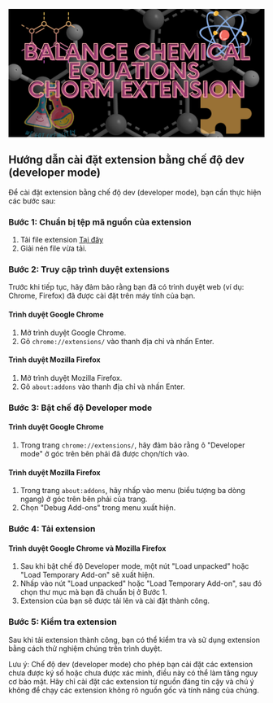 <p align="center"> <img src="./image/bg.png" alt="bg" /> </p>

## Hướng dẫn cài đặt extension bằng chế độ dev (developer mode)

Để cài đặt extension bằng chế độ dev (developer mode), bạn cần thực hiện các bước sau:

### Bước 1: Chuẩn bị tệp mã nguồn của extension

1. Tải file extension [Tại đây](https://github.com/zukahai/balance-chemical-equations-chorm-extension/archive/refs/heads/main.zip)
2. Giải nén file vừa tải.

### Bước 2: Truy cập trình duyệt extensions

Trước khi tiếp tục, hãy đảm bảo rằng bạn đã có trình duyệt web (ví dụ: Chrome, Firefox) đã được cài đặt trên máy tính của bạn.

#### Trình duyệt Google Chrome

1. Mở trình duyệt Google Chrome.
2. Gõ `chrome://extensions/` vào thanh địa chỉ và nhấn Enter.

#### Trình duyệt Mozilla Firefox

1. Mở trình duyệt Mozilla Firefox.
2. Gõ `about:addons` vào thanh địa chỉ và nhấn Enter.

### Bước 3: Bật chế độ Developer mode

#### Trình duyệt Google Chrome

1. Trong trang `chrome://extensions/`, hãy đảm bảo rằng ô "Developer mode" ở góc trên bên phải đã được chọn/tích vào.

#### Trình duyệt Mozilla Firefox

1. Trong trang `about:addons`, hãy nhấp vào menu (biểu tượng ba dòng ngang) ở góc trên bên phải của trang.
2. Chọn "Debug Add-ons" trong menu xuất hiện.

### Bước 4: Tải extension

#### Trình duyệt Google Chrome và Mozilla Firefox

1. Sau khi bật chế độ Developer mode, một nút "Load unpacked" hoặc "Load Temporary Add-on" sẽ xuất hiện.
2. Nhấp vào nút "Load unpacked" hoặc "Load Temporary Add-on", sau đó chọn thư mục mà bạn đã chuẩn bị ở Bước 1.
3. Extension của bạn sẽ được tải lên và cài đặt thành công.

### Bước 5: Kiểm tra extension

Sau khi tải extension thành công, bạn có thể kiểm tra và sử dụng extension bằng cách thử nghiệm chúng trên trình duyệt.

Lưu ý: Chế độ dev (developer mode) cho phép bạn cài đặt các extension chưa được ký số hoặc chưa được xác minh, điều này có thể làm tăng nguy cơ bảo mật. Hãy chỉ cài đặt các extension từ nguồn đáng tin cậy và chú ý không để chạy các extension không rõ nguồn gốc và tính năng của chúng.

